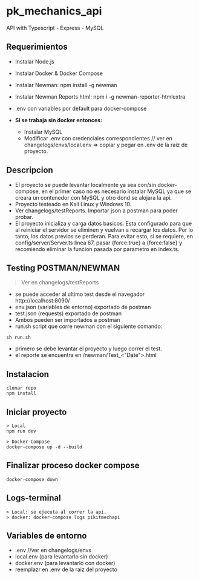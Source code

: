 # pk_mechanics_api
API with Typescript - Express - MySQL

## Requerimientos

- Instalar Node.js
- Instalar Docker & Docker Compose
- Instalar Newman: npm install -g newman
- Instalar Newman Reports html: npm i -g newman-reporter-htmlextra
- .env con variables por default para docker-compose

-  **Si se trabaja sin docker entonces:**
    - Instalar MySQL
    - Modificar .env con credenciales correspondientes // ver en changelogs/envs/local.env => copiar y pegar en .env de la raiz de proyecto.


## Descripcion

- El proyecto se puede levantar localmente ya sea con/sin docker-compose, en el primer caso no es necesario instalar MySQL ya que se creara un contenedor con MySQL y otro dond se alojara la api.
- Proyecto testeado en Kali Linux y Windows 10.
- Ver changelogs/testReports. Importar json a postman para poder probar.
- El proyecto inicializa y carga datos basicos. Esta configurado para que al reiniciar el servidor se eliminen y vuelvan a recargar los datos. Por lo tanto, los datos previos se perderan. Para evitar esto, si se requiere, en config/server/Server.ts linea 67, pasar {force:true} a  {force:false} y recomiendo eliminar la funcion pasada por parametro en index.ts.
 

## Testing POSTMAN/NEWMAN
> Ver en changelogs/testReports
- se puede acceder al ultimo test desde el navegador http://localhost:8090/
- env.json (variables de entorno) exportado de postman
- test.json (requests) exportado de postman
- Ambos pueden ser importados a postman
- run.sh script que corre newman con el siguiente comando:

```
sh run.sh

```
- primero se debe levantar el proyecto y luego correr el test.
- el reporte se encuentra en /newman/Test_<"Date">.html

## Instalacion
```
clonar repo
npm install

```
## Iniciar proyecto
```
> Local
npm run dev

> Docker-Compose
docker-compose up -d --build

```

## Finalizar proceso docker compose

```
docker-compose down

```

## Logs-terminal

```
> Local: se ejecuta al correr la api.
> docker: docker-compose logs pikitmechapi

```
## Variables de entorno

- .env //ver en changelogs/envs
- local.env (para levantarlo sin docker)
- docker.env (para levantarlo con docker)
- reemplazr en .env de la raiz del proyecto




